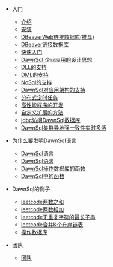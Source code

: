- 入门

  - [介绍](DawnSql教程_1.md)
  - [安装](DawnSql安装_2.md)
  - [DBeaverWeb链接数据库(推荐)](DawnSqlWeb.md)
  - [DBeaver链接数据库](DawnSql链接数据库_3.md)
  - [快速入门](快速入门.md)
  - [DawnSql 企业应用的设计思想](DawnSql企业应用的设计思想_4.md)
  - [DLL的支持](DLL的支持_6.md)
  - [DML的支持](DML的支持_7.md)
  - [NoSql的支持](noSql的支持_8.md)
  - [DawnSql对应用架构的支持](DawnSql对应用架构的支持.md)
  - [分布式定时任务](分布式定时任务_9.md)
  - [高性能程序的开发](高性能程序的开发_10.md)
  - [自定义扩展的方法](自定义扩展的方法_11.md)
  - [jdbc访问DawnSql数据库](jdbc访问DawnSql数据库_12.md)
  - [DawnSql集群异地强一致性实时多活](DawnSql集群异地强一致性实时多活_13.md)

- 为什么要发明DawnSql语言

  - [DawnSql语言](DawnSql语言/为什么要发明DawnSql语言_1.md)
  - [DawnSql语法](DawnSql语言/DawnSql语法_2.md)
  - [DawnSql操作数据库的函数](DawnSql语言/DawnSql操作数据库的函数_3.md)
  - [DawnSql中的函数](DawnSql语言/DawnSql中的函数.md)
  
- DawnSql的例子
  - [leetcode两数之和](leetcode_两数之和.md)
  - [leetcode两数相加](两数相加.md)
  - [leetcode无重复字符的最长子串](无重复字符的最长子串.md)
  - [leetcode合并K个升序链表](合并K个升序链表.md)
  - [操作数据库](操作数据库.md)

- 团队

  - [团队](团队.md)


